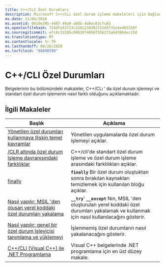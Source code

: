 ```yaml
---
title: C++/CLI Özel Durumları
description: Microsoft C++/CLı özel durum işleme makaleleri için bağlantı toplama sayfası.
ms.date: 11/04/2016
ms.assetid: 0010e205-4487-49a9-a8db-4a8ec63cfc83
ms.openlocfilehash: 724dfa53723c228123d302721d5f31e4ed65330f
ms.sourcegitcommit: efc8c32205c9d610f40597556273a64306dec15d
ms.translationtype: MT
ms.contentlocale: tr-TR
ms.lasthandoff: 08/26/2020
ms.locfileid: "88898598"
---
```

# <a name="exceptions-in-ccli"></a>C++/CLI Özel Durumları

Belgelerinin bu bölümündeki makaleler, C++/CLı ' da özel durum işlemeyi ve standart özel durum işlemenin nasıl farklı olduğunu açıklamaktadır.

## <a name="related-articles"></a>İlgili Makaleler

|Başlık|Açıklama|
|-----------|-----------------|
|[Yönetilen özel durumları kullanmaya Ilişkin temel kavramlar](../dotnet/basic-concepts-in-using-managed-exceptions.md)|Yönetilen uygulamalarda özel durum işlemeyi açıklar.|
|[/CLR altında özel durum Işleme davranışındaki farklılıklar](../dotnet/differences-in-exception-handling-behavior-under-clr.md)|C++/cli'de standart özel durum işleme ve özel durum işleme arasındaki farklılıkları açıklar.|
|[finally](../dotnet/finally.md)|**`finally`** Bir özel durum oluştuktan sonra bırakılan kaynakları temizlemek için kullanılan bloğu açıklar.|
|[Nasıl yapılır: MSIL 'den oluşan yerel koddaki özel durumları yakalama](../dotnet/how-to-catch-exceptions-in-native-code-thrown-from-msil.md)|**`__try`**' **`__except`** Nın, MSIL 'den oluşturulan yerel koddaki özel durumları yakalamak ve kullanmak için nasıl kullanılacağını gösterir.|
|[Nasıl yapılır: genel bir özel durum Işleyicisi tanımlama ve yüklemeyi](../dotnet/how-to-define-and-install-a-global-exception-handler.md)|İşlenmemiş özel durumların nasıl yakalanacağını gösterir.|
|[C++/CLI (Visual C++) ile .NET Programlama](../dotnet/dotnet-programming-with-cpp-cli-visual-cpp.md)|Visual C++ belgelerinde .NET programlama için en üst düzey makale.|
